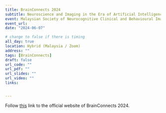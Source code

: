 ```yaml
---
title: BrainConnects 2024
subtitle: Neuroscience and Imaging in the Era of Artificial Intelligence-Exploring the Brain and Beyond
event: Malaysian Society of Neurocognitive Clinical and Behavioural Imaging (NeuroCoB) will be jointly organising a neuroimaging and neuroscience conference with BrainConnects, "First Hybrid International Conference NeuroCoB- BrainConnects Neuroimaging Conference 2024" with the theme ' Neuroscience and Imaging in the Era of Artificial Intelligence-Exploring the Brain and Beyond'. The details of the conference are as follows
event_url:
date: "2024-06-07"

# change to false if there is timing
all_day: true
location: Hybrid (Malaysia / Zoom)
address: ""
tags: [BrainConnects]
draft: false
url_code: ""
url_pdf: ""
url_slides: ""
url_video: ""
links:


---
```


Follow [this](https://www.neurocobsociety.org.my/neurocob-society-conference-2024-nsnc2024/) link to the official website of BrainConnects 2024.
